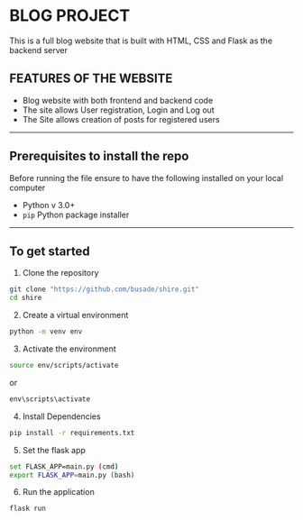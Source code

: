 # BLOG PROJECT

This is a full blog website that is built with HTML, CSS and Flask as the backend server


## FEATURES OF THE WEBSITE

- Blog website with both frontend and backend code 
- The site allows User registration, Login and Log out
- The Site allows creation of posts for registered users

----
## Prerequisites to install the repo
Before running the file ensure to have the following installed on your local computer

- Python v 3.0+
- `pip` Python package installer


----
## To get started
1. Clone the repository
``` bash
git clone "https://github.com/busade/shire.git"
cd shire
```
2. Create a virtual environment
``` bash
python -m venv env
```
3. Activate the environment
``` bash
source env/scripts/activate
```
or 
```cmd
env\scripts\activate
```
4. Install Dependencies
``` bash
pip install -r requirements.txt
```
5. Set the flask app
``` bash 
set FLASK_APP=main.py (cmd)
export FLASK_APP=main.py (bash)
```
6. Run the application 
``` bash
flask run
```




